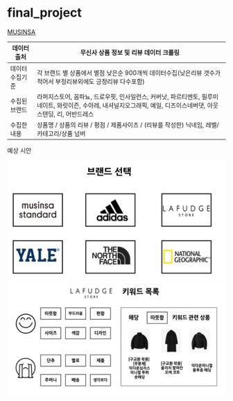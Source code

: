 # final_project



[MUSINSA](https://www.musinsa.com/app/)

| 데이터 출처  |  무신사 상품 정보 및 리뷰 데이터 크롤링 |
| --- | --- |
| 데이터 수집기준 | 각 브랜드 별  상품에서  별점 낮은순  900개씩 데이터수집(낮은리뷰 갯수가 적어서 부정리뷰외에도 긍정리뷰 다수포함) |
| 수집된 브랜드 | 라퍼지스토어, 꼼파뇨, 드로우핏, 인사일런스, 커버낫, 파르티멘토, 필루미네이트, 와릿이즌, 수아레, 내셔널지오그래픽, 예일, 디즈이스네버댓, 아웃스탠딩, 리, 어반드레스 |
| 수집한 내용  | 상품명 / 상품의 리뷰 /  평점 /  제품사이즈 / (리뷰를 작성한) 닉네임, 레벨/ 카테고리/상품 넘버  |

예상 시안

![예상시안1](/예상시안1.png)
![예상시안2](/예상시안2.png)

